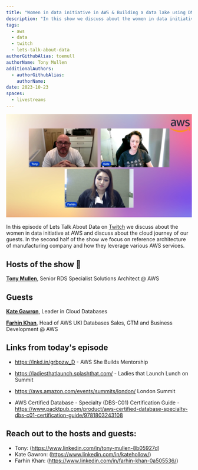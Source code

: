 ```yaml
---
title: "Women in data initiative in AWS & Building a data lake using DMS, Glue & Hudi"
description: "In this show we discuss about the women in data initiative at AWS and discuss about the cloud journey of our guests. In the second half of the show we focus on reference architecture of manufacturing company and how they leverage various AWS services."
tags:
  - aws
  - data
  - twitch
  - lets-talk-about-data
authorGithubAlias: toemull
authorName: Tony Mullen
additionalAuthors:
  - authorGithubAlias: 
    authorName: 
date: 2023-10-23
spaces:
  - livestreams
---
```


![Screenshot from the stream or an image related to the topic](images/show7.png)

In this episode of Lets Talk About Data on [Twitch](https://www.twitch.tv/videos/1841658946) we discuss about the women in data initiative at AWS and discuss about the cloud journey of our guests. In the second half of the show we focus on reference architecture of manufacturing company and how they leverage various AWS services.

## Hosts of the show 🎤

[**Tony Mullen**](https://www.linkedin.com/in/tony-mullen-8b05927), Senior RDS Specialist Solutions Architect @ AWS

## Guests

[**Kate Gawron**](https://www.linkedin.com/in/katehollow/), Leader in Cloud Databases

[**Farhin Khan**](https://www.linkedin.com/in/farhin-khan-0a505536/), Head of AWS UKI Databases Sales, GTM and Business Development @ AWS


## Links from today's episode

* https://lnkd.in/grbpzw_D - AWS She Builds Mentorship
* https://ladiesthatlaunch.splashthat.com/ - Ladies that Launch Lunch on Summit
* https://aws.amazon.com/events/summits/london/ London Summit

* AWS Certified Database - Specialty (DBS-C01) Certification Guide - https://www.packtpub.com/product/aws-certified-database-specialty-dbs-c01-certification-guide/9781803243108


## Reach out to the hosts and guests:

- Tony: (https://www.linkedin.com/in/tony-mullen-8b05927d)
- Kate Gawron: (https://www.linkedin.com/in/katehollow/)
- Farhin Khan: (https://www.linkedin.com/in/farhin-khan-0a505536/)
